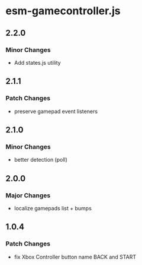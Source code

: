 # esm-gamecontroller.js

## 2.2.0

### Minor Changes

- Add states.js utility

## 2.1.1

### Patch Changes

- preserve gamepad event listeners

## 2.1.0

### Minor Changes

- better detection (poll)

## 2.0.0

### Major Changes

- localize gamepads list + bumps

## 1.0.4

### Patch Changes

- fix Xbox Controller button name BACK and START
